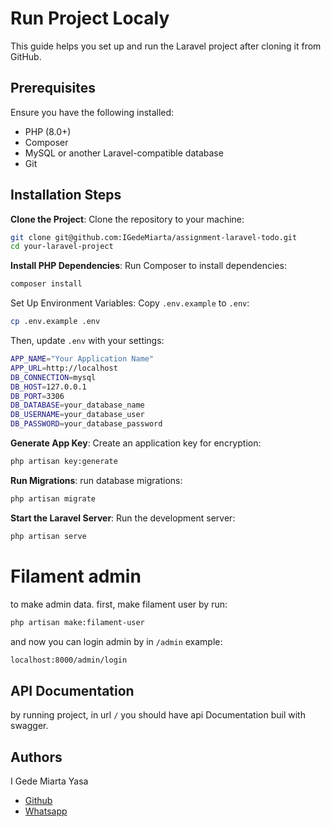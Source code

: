 # Run Project Localy

This guide helps you set up and run the Laravel project after cloning it from GitHub.

## Prerequisites

Ensure you have the following installed:
- PHP (8.0+)
- Composer
- MySQL or another Laravel-compatible database
- Git

## Installation Steps

**Clone the Project**: Clone the repository to your machine:

   ```bash
   git clone git@github.com:IGedeMiarta/assignment-laravel-todo.git
   cd your-laravel-project
   ```
**Install PHP Dependencies**: Run Composer to install dependencies:

   ```bash
   composer install
   ```
Set Up Environment Variables: Copy `.env.example` to `.env`:
   ```bash
   cp .env.example .env
   ```
Then, update `.env` with your settings:

   ```bash
   APP_NAME="Your Application Name"
   APP_URL=http://localhost
   DB_CONNECTION=mysql
   DB_HOST=127.0.0.1
   DB_PORT=3306
   DB_DATABASE=your_database_name
   DB_USERNAME=your_database_user
   DB_PASSWORD=your_database_password
   ```

**Generate App Key**: Create an application key for encryption:

```bash
php artisan key:generate
```

**Run Migrations**: run database migrations:
```bash
php artisan migrate
```

**Start the Laravel Server**: Run the development server:
```bash
php artisan serve
```







# Filament admin

to make admin data. first, make filament user by run:
```bash
php artisan make:filament-user
```

and now you can login admin by in `/admin`
example:
```bash
localhost:8000/admin/login
```








## API Documentation

by running project, in url `/` you should have api Documentation buil with swagger.



## Authors
I Gede Miarta Yasa
- [Github](https://github.com/IGedeMiarta)
- [Whatsapp](wa.me/6281529963914)
